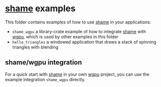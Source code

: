 
# [shame] examples

This folder contains examples of how to use [shame] in your applications:

- `shame_wgpu` a library-crate example of how to integrate [shame] with [wgpu], which
    is used by other examples in this folder
- `hello_triangles` a windowed application that draws a stack of spinning triangles with blending

[shame]: https://github.com/raymarch/shame
[wgpu]: https://crates.io/crates/wgpu
[winit]: https://crates.io/crates/winit

## shame/wgpu integration
For a quick start with [shame] in your own [wgpu] project, you can use the example integration `shame_wgpu` directly.
